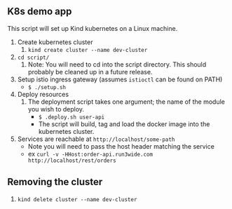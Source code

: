 ## K8s demo app

This script will set up Kind kubernetes on a Linux machine.

1. Create kubernetes cluster
   1. ```kind create cluster --name dev-cluster```
2. ```cd script/```
   1. Note: You will need to cd into the script directory. This should probably be cleaned up in a future release.
3. Setup istio ingress gateway (assumes `istioctl` can be found on PATH)
   - ```$ ./setup.sh```
4. Deploy resources 
   1. The deployment script takes one argument; the name of the module you wish to deploy.
      - ```$ .deploy.sh user-api```
      - The script will build, tag and load the docker image into the kubernetes cluster.
5. Services are reachable at ```http://localhost/some-path```
   - Note you will need to pass the host header matching the service
   - ex ```curl -v -HHost:order-api.run3wide.com http://localhost/rest/orders```
   

## Removing the cluster

1. ```kind delete cluster --name dev-cluster```
